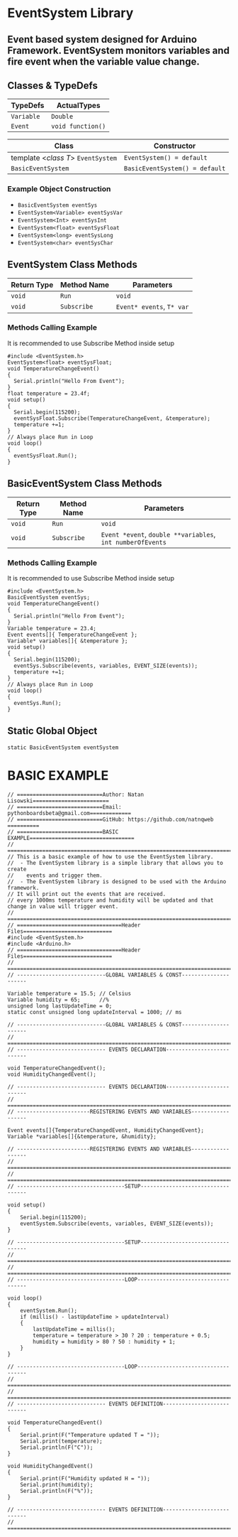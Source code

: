 
# EventSystem Library

## Event based system designed for Arduino Framework. EventSystem monitors variables and fire event when the variable value change.
## Classes & TypeDefs
| TypeDefs | ActualTypes |
| ----------- | ----------- |
| `Variable` | `Double` |
| `Event` | `void function()` |

| Class |  Constructor |
| ----------- | ----------- |
| template <*class T*> `EventSystem` | `EventSystem() = default` |
| `BasicEventSystem` | `BasicEventSystem() = default` |

### Example Object Construction
- `BasicEventSystem eventSys`
- `EventSystem<Variable> eventSysVar`
- `EventSystem<Int> eventSysInt`
- `EventSystem<float> eventSysFloat`
- `EventSystem<long> eventSysLong`
- `EventSystem<char> eventSysChar`

## EventSystem Class Methods
| Return Type | Method Name | Parameters |
| ----------- | ----------- | ----------- |
| `void` | `Run` | `void` |
| `void` | `Subscribe` | `Event* events`, `T* var`|
### Methods Calling Example
It is recommended to use Subscribe Method inside setup
```
#include <EventSystem.h>
EventSystem<float> eventSysFloat;
void TemperatureChangeEvent()
{
  Serial.println("Hello From Event");
}
float temperature = 23.4f;
void setup()
{
  Serial.begin(115200);
  eventSysFloat.Subscribe(TemperatureChangeEvent, &temperature);
  temperature +=1;
}
// Always place Run in Loop
void loop()
{
  eventSysFloat.Run();
}
```


## BasicEventSystem Class Methods
| Return Type | Method Name | Parameters |
| ----------- | ----------- | ----------- |
| `void` | `Run` | `void` |
| `void` | `Subscribe` | `Event *event`, `double **variables`, `int numberOfEvents`|
### Methods Calling Example
It is recommended to use Subscribe Method inside setup
```
#include <EventSystem.h>
BasicEventSystem eventSys;
void TemperatureChangeEvent()
{
  Serial.println("Hello From Event");
}
Variable temperature = 23.4;
Event events[]{ TemperatureChangeEvent };
Variable* variables[]{ &temperature };
void setup()
{
  Serial.begin(115200);
  eventSys.Subscribe(events, variables, EVENT_SIZE(events));
  temperature +=1;
}
// Always place Run in Loop
void loop()
{
  eventSys.Run();
}
```
## Static Global Object 
`static BasicEventSystem eventSystem`

# BASIC EXAMPLE
```
// ===========================Author: Natan Lisowski========================
// ===========================Email: pythonboardsbeta@gmail.com=============
// ===========================GitHub: https://github.com/natnqweb ==========
// ===========================BASIC EXAMPLE=================================
// =========================================================================
// This is a basic example of how to use the EventSystem library.
//  - The EventSystem library is a simple library that allows you to create
//    events and trigger them.
//  - The EventSystem library is designed to be used with the Arduino framework.
// It will print out the events that are received.
// every 1000ms temperature and humidity will be updated and that change in value will trigger event.
// =========================================================================
// =================================Header Files============================
#include <EventSystem.h>
#include <Arduino.h>
// =================================Header Files============================
// =========================================================================
// ----------------------------GLOBAL VARIABLES & CONST---------------------

Variable temperature = 15.5; // Celsius
Variable humidity = 65;      //%
unsigned long lastUpdateTime = 0;
static const unsigned long updateInterval = 1000; // ms

// ----------------------------GLOBAL VARIABLES & CONST---------------------
// =========================================================================
// ---------------------------- EVENTS DECLARATION--------------------------

void TemperatureChangedEvent();
void HumidityChangedEvent();

// ---------------------------- EVENTS DECLARATION--------------------------
// =========================================================================
// -----------------------REGISTERING EVENTS AND VARIABLES------------------

Event events[]{TemperatureChangedEvent, HumidityChangedEvent};
Variable *variables[]{&temperature, &humidity};

// -----------------------REGISTERING EVENTS AND VARIABLES------------------
// =========================================================================
// =========================================================================
// ----------------------------------SETUP----------------------------------

void setup()
{
    Serial.begin(115200);
    eventSystem.Subscribe(events, variables, EVENT_SIZE(events));
}

// ----------------------------------SETUP----------------------------------
// =========================================================================
// =========================================================================
// ----------------------------------LOOP-----------------------------------

void loop()
{
    eventSystem.Run();
    if (millis() - lastUpdateTime > updateInterval)
    {
        lastUpdateTime = millis();
        temperature = temperature > 30 ? 20 : temperature + 0.5;
        humidity = humidity > 80 ? 50 : humidity + 1;
    }
}

// ----------------------------------LOOP-----------------------------------
// =========================================================================
// =========================================================================
// ---------------------------- EVENTS DEFINITION---------------------------

void TemperatureChangedEvent()
{
    Serial.print(F("Temperature updated T = "));
    Serial.print(temperature);
    Serial.println(F("C"));
}

void HumidityChangedEvent()
{
    Serial.print(F("Humidity updated H = "));
    Serial.print(humidity);
    Serial.println(F("%"));
}

// ---------------------------- EVENTS DEFINITION---------------------------
// =========================================================================
```

